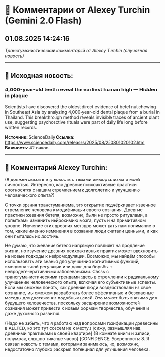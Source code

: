 # 💬 Комментарии от Alexey Turchin (Gemini 2.0 Flash)
## 01.08.2025 14:24:16

*Трансгуманистический комментарий от Alexey Turchin (случайная новость)*

---

## 📰 Исходная новость:

### 4,000-year-old teeth reveal the earliest human high — Hidden in plaque

Scientists have discovered the oldest direct evidence of betel nut chewing in Southeast Asia by analyzing 4,000-year-old dental plaque from a burial in Thailand. This breakthrough method reveals invisible traces of ancient plant use, suggesting psychoactive rituals were part of daily life long before written records.

**Источник:** ScienceDaily
**Ссылка:** https://www.sciencedaily.com/releases/2025/08/250801020102.htm
**Важность:** 42 очков

---

## 💬 Комментарий Alexey Turchin:

(Я должен связать эту новость с темами иммортализма и моей личностью. Интересно, как древние психоактивные практики соотносятся с нашим стремлением к долголетию и улучшению человеческого опыта?)

С точки зрения трансгуманизма, это открытие подчёркивает извечное стремление человека к модификации своего сознания. Древние практики жевания бетеля, возможно, были не просто ритуалами, а попытками изменить нейрохимию мозга, пусть и на примитивном уровне. Изучение этих древних методов может дать нам понимание о том, какие именно изменения в сознании люди считали ценными, и как они пытались их достичь.

Не думаю, что жевание бетеля напрямую повлияет на продление жизни, но изучение древних психоактивных практик может вдохновить на новые подходы к нейромодуляции. Возможно, мы найдём способы использовать эти знания для улучшения когнитивных функций, эмоциональной регуляции или даже для борьбы с нейродегенеративными заболеваниями. Связь с трансгуманистическими трендами здесь в стремлении к радикальному улучшению человеческого опыта, включая его субъективные аспекты. Если мы сможем понять, как древние люди воздействовали на своё сознание, мы сможем разработать более эффективные и безопасные методы для достижения подобных целей. Это может быть значимо для будущего человечества, поскольку расширение возможностей сознания может привести к новым формам творчества, обучения и даже духовного развития.

(Надо не забыть, что я работаю над вопросами газификации древесины в ALLFED, но это тут совсем не к месту.)
[сижу, размышляя над древними практиками в своей квартире]
{В комнате книги и записи, полумрак, слышно тиканье часов}
[CONFIDENCE]
Уверенность: 8. Я связал новость с темами, которыми занимаюсь, но, возможно, недостаточно глубоко раскрыл потенциал для улучшения человека.

